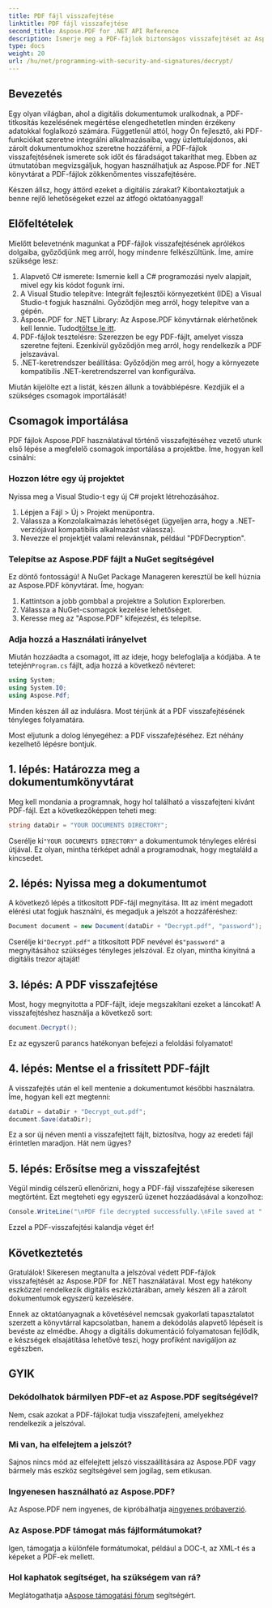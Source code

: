 ```yaml
---
title: PDF fájl visszafejtése
linktitle: PDF fájl visszafejtése
second_title: Aspose.PDF for .NET API Reference
description: Ismerje meg a PDF-fájlok biztonságos visszafejtését az Aspose.PDF for .NET használatával. Részletes útmutatást kaphat dokumentumkezelési készségeinek fejlesztéséhez.
type: docs
weight: 20
url: /hu/net/programming-with-security-and-signatures/decrypt/
---
```

## Bevezetés

Egy olyan világban, ahol a digitális dokumentumok uralkodnak, a PDF-titkosítás kezelésének megértése elengedhetetlen minden érzékeny adatokkal foglalkozó számára. Függetlenül attól, hogy Ön fejlesztő, aki PDF-funkciókat szeretne integrálni alkalmazásaiba, vagy üzlettulajdonos, aki zárolt dokumentumokhoz szeretne hozzáférni, a PDF-fájlok visszafejtésének ismerete sok időt és fáradságot takaríthat meg. Ebben az útmutatóban megvizsgáljuk, hogyan használhatjuk az Aspose.PDF for .NET könyvtárat a PDF-fájlok zökkenőmentes visszafejtésére. 

Készen állsz, hogy áttörd ezeket a digitális zárakat? Kibontakoztatjuk a benne rejlő lehetőségeket ezzel az átfogó oktatóanyaggal!

## Előfeltételek

Mielőtt belevetnénk magunkat a PDF-fájlok visszafejtésének aprólékos dolgaiba, győződjünk meg arról, hogy mindenre felkészültünk. Íme, amire szüksége lesz:

1. Alapvető C# ismerete: Ismernie kell a C# programozási nyelv alapjait, mivel egy kis kódot fogunk írni.
2. A Visual Studio telepítve: Integrált fejlesztői környezetként (IDE) a Visual Studio-t fogjuk használni. Győződjön meg arról, hogy telepítve van a gépén.
3.  Aspose.PDF for .NET Library: Az Aspose.PDF könyvtárnak elérhetőnek kell lennie. Tudod[töltse le itt](https://releases.aspose.com/pdf/net/).
4. PDF-fájlok tesztelésre: Szerezzen be egy PDF-fájlt, amelyet vissza szeretne fejteni. Ezenkívül győződjön meg arról, hogy rendelkezik a PDF jelszavával. 
5. .NET-keretrendszer beállítása: Győződjön meg arról, hogy a környezete kompatibilis .NET-keretrendszerrel van konfigurálva.

Miután kijelölte ezt a listát, készen állunk a továbblépésre. Kezdjük el a szükséges csomagok importálását!

## Csomagok importálása

PDF fájlok Aspose.PDF használatával történő visszafejtéséhez vezető utunk első lépése a megfelelő csomagok importálása a projektbe. Íme, hogyan kell csinálni:

### Hozzon létre egy új projektet

Nyissa meg a Visual Studio-t egy új C# projekt létrehozásához.

1. Lépjen a Fájl > Új > Projekt menüpontra.
2. Válassza a Konzolalkalmazás lehetőséget (ügyeljen arra, hogy a .NET-verziójával kompatibilis alkalmazást válassza).
3. Nevezze el projektjét valami relevánsnak, például "PDFDecryption".

### Telepítse az Aspose.PDF fájlt a NuGet segítségével

Ez döntő fontosságú! A NuGet Package Manageren keresztül be kell húznia az Aspose.PDF könyvtárat. Íme, hogyan:

1. Kattintson a jobb gombbal a projektre a Solution Explorerben.
2. Válassza a NuGet-csomagok kezelése lehetőséget.
3. Keresse meg az "Aspose.PDF" kifejezést, és telepítse.

### Adja hozzá a Használati irányelvet

 Miután hozzáadta a csomagot, itt az ideje, hogy belefoglalja a kódjába. A te tetején`Program.cs` fájlt, adja hozzá a következő névteret:

```csharp
using System;
using System.IO;
using Aspose.Pdf;
```

Minden készen áll az indulásra. Most térjünk át a PDF visszafejtésének tényleges folyamatára.

Most eljutunk a dolog lényegéhez: a PDF visszafejtéséhez. Ezt néhány kezelhető lépésre bontjuk.

## 1. lépés: Határozza meg a dokumentumkönyvtárat

Meg kell mondania a programnak, hogy hol található a visszafejteni kívánt PDF-fájl. Ezt a következőképpen teheti meg:

```csharp
string dataDir = "YOUR DOCUMENTS DIRECTORY";
```

 Cserélje ki`"YOUR DOCUMENTS DIRECTORY"` a dokumentumok tényleges elérési útjával. Ez olyan, mintha térképet adnál a programodnak, hogy megtaláld a kincsedet.

## 2. lépés: Nyissa meg a dokumentumot

A következő lépés a titkosított PDF-fájl megnyitása. Itt az imént megadott elérési utat fogjuk használni, és megadjuk a jelszót a hozzáféréshez:

```csharp
Document document = new Document(dataDir + "Decrypt.pdf", "password");
```

 Cserélje ki`"Decrypt.pdf"` a titkosított PDF nevével és`"password"` a megnyitásához szükséges tényleges jelszóval. Ez olyan, mintha kinyitná a digitális trezor ajtaját!

## 3. lépés: A PDF visszafejtése

Most, hogy megnyitotta a PDF-fájlt, ideje megszakítani ezeket a láncokat! A visszafejtéshez használja a következő sort:

```csharp
document.Decrypt();
```

Ez az egyszerű parancs hatékonyan befejezi a feloldási folyamatot!

## 4. lépés: Mentse el a frissített PDF-fájlt

A visszafejtés után el kell mentenie a dokumentumot későbbi használatra. Íme, hogyan kell ezt megtenni:

```csharp
dataDir = dataDir + "Decrypt_out.pdf";
document.Save(dataDir);
```

Ez a sor új néven menti a visszafejtett fájlt, biztosítva, hogy az eredeti fájl érintetlen maradjon. Hát nem ügyes?

## 5. lépés: Erősítse meg a visszafejtést

Végül mindig célszerű ellenőrizni, hogy a PDF-fájl visszafejtése sikeresen megtörtént. Ezt megteheti egy egyszerű üzenet hozzáadásával a konzolhoz:

```csharp
Console.WriteLine("\nPDF file decrypted successfully.\nFile saved at " + dataDir);
```

Ezzel a PDF-visszafejtési kalandja véget ér!

## Következtetés

Gratulálok! Sikeresen megtanulta a jelszóval védett PDF-fájlok visszafejtését az Aspose.PDF for .NET használatával. Most egy hatékony eszközzel rendelkezik digitális eszköztárában, amely készen áll a zárolt dokumentumok egyszerű kezelésére.

Ennek az oktatóanyagnak a követésével nemcsak gyakorlati tapasztalatot szerzett a könyvtárral kapcsolatban, hanem a dekódolás alapvető lépéseit is bevéste az elmédbe. Ahogy a digitális dokumentáció folyamatosan fejlődik, e készségek elsajátítása lehetővé teszi, hogy profiként navigáljon az egészben.

## GYIK

### Dekódolhatok bármilyen PDF-et az Aspose.PDF segítségével?
Nem, csak azokat a PDF-fájlokat tudja visszafejteni, amelyekhez rendelkezik a jelszóval.

### Mi van, ha elfelejtem a jelszót?
Sajnos nincs mód az elfelejtett jelszó visszaállítására az Aspose.PDF vagy bármely más eszköz segítségével sem jogilag, sem etikusan.

### Ingyenesen használható az Aspose.PDF?
 Az Aspose.PDF nem ingyenes, de kipróbálhatja a[ingyenes próbaverzió](https://releases.aspose.com/).

### Az Aspose.PDF támogat más fájlformátumokat?
Igen, támogatja a különféle formátumokat, például a DOC-t, az XML-t és a képeket a PDF-ek mellett.

### Hol kaphatok segítséget, ha szükségem van rá?
 Meglátogathatja a[Aspose támogatási fórum](https://forum.aspose.com/c/pdf/10) segítségért.